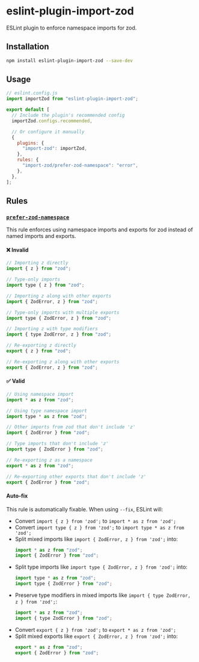 # eslint-plugin-import-zod

ESLint plugin to enforce namespace imports for zod.

## Installation

```bash
npm install eslint-plugin-import-zod --save-dev
```

## Usage

```js
// eslint.config.js
import importZod from "eslint-plugin-import-zod";

export default [
  // Include the plugin's recommended config
  importZod.configs.recommended,

  // Or configure it manually
  {
    plugins: {
      "import-zod": importZod,
    },
    rules: {
      "import-zod/prefer-zod-namespace": "error",
    },
  },
];
```

## Rules

### [`prefer-zod-namespace`](docs/rules/prefer-zod-namespace.md)

This rule enforces using namespace imports and exports for zod instead of named imports and exports.

#### ❌ Invalid

```js
// Importing z directly
import { z } from "zod";

// Type-only imports
import type { z } from "zod";

// Importing z along with other exports
import { ZodError, z } from "zod";

// Type-only imports with multiple exports
import type { ZodError, z } from "zod";

// Importing z with type modifiers
import { type ZodError, z } from "zod";

// Re-exporting z directly
export { z } from "zod";

// Re-exporting z along with other exports
export { ZodError, z } from "zod";
```

#### ✅ Valid

```js
// Using namespace import
import * as z from "zod";

// Using type namespace import
import type * as z from "zod";

// Other imports from zod that don't include 'z'
import { ZodError } from "zod";

// Type imports that don't include 'z'
import type { ZodError } from "zod";

// Re-exporting z as a namespace
export * as z from "zod";

// Re-exporting other exports that don't include 'z'
export { ZodError } from "zod";
```

#### Auto-fix

This rule is automatically fixable. When using `--fix`, ESLint will:

- Convert `import { z } from 'zod';` to `import * as z from 'zod';`
- Convert `import type { z } from 'zod';` to `import type * as z from 'zod';`
- Split mixed imports like `import { ZodError, z } from 'zod';` into:
  ```js
  import * as z from "zod";
  import { ZodError } from "zod";
  ```
- Split type imports like `import type { ZodError, z } from 'zod';` into:
  ```js
  import type * as z from "zod";
  import type { ZodError } from "zod";
  ```
- Preserve type modifiers in mixed imports like `import { type ZodError, z } from 'zod';`:
  ```js
  import * as z from "zod";
  import { type ZodError } from "zod";
  ```
- Convert `export { z } from 'zod';` to `export * as z from 'zod';`
- Split mixed exports like `export { ZodError, z } from 'zod';` into:
  ```js
  export * as z from "zod";
  export { ZodError } from "zod";
  ```
